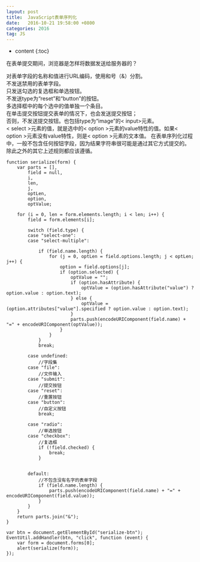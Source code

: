 ```yaml
---
layout: post
title:  JavaScript表单序列化
date:   2016-10-21 19:58:00 +0800
categories: 2016
tag: JS
---
```


* content
{:toc}
 
在表单提交期间，浏览器是怎样将数据发送给服务器的？   

对表单字段的名称和值进行URL编码，使用和号（&）分割。  
不发送禁用的表单字段。  
只发送勾选的复选框和单选按钮。  
不发送type为“reset”和“button”的按钮。  
多选择框中的每个选中的值单独一个条目。  
在单击提交按钮提交表单的情况下，也会发送提交按钮；  
否则，不发送提交按钮。也包括type为“image”的< input>元素。  
< select >元素的值，就是选中的< option >元素的value特性的值。如果< option >元素没有value特性，则是< option >元素的文本值。
在表单序列化过程中，一般不包含任何按钮字段，因为结果字符串很可能是通过其它方式提交的。  
除此之外的其它上述规则都应该遵循。

```
function serialize(form) {
    var parts = [],
        field = null,
        i,
        len,
        j,
        optLen,
        option,
        optValue;

    for (i = 0, len = form.elements.length; i < len; i++) {
        field = form.elements[i];

        switch (field.type) {
        case "select-one":
        case "select-multiple":

            if (field.name.length) {
                for (j = 0, optLen = field.options.length; j < optLen; j++) {
                    option = field.options[j];
                    if (option.selected) {
                        optValue = "";
                        if (option.hasAttribute) {
                            optValue = (option.hasAttribute("value") ? option.value : option.text);
                        } else {
                            optValue = (option.attributes["value"].specified ? option.value : option.text);
                        }
                        parts.push(encodeURIComponent(field.name) + "=" + encodeURIComponent(optValue));
                    }
                }
            }
            break;

        case undefined:
            //字段集
        case "file":
            //文件输入
        case "submit":
            //提交按钮
        case "reset":
            //重置按钮
        case "button":
            //自定义按钮
            break;

        case "radio":
            //单选按钮
        case "checkbox":
            //复选框
            if (!field.checked) {
                break;
            }
            

        default:
            //不包含没有名字的表单字段
            if (field.name.length) {
                parts.push(encodeURIComponent(field.name) + "=" + encodeURIComponent(field.value));
            }
        }
    }
    return parts.join("&");
}

var btn = document.getElementById("serialize-btn");
EventUtil.addHandler(btn, "click", function (event) {
    var form = document.forms[0];
    alert(serialize(form));
});
```